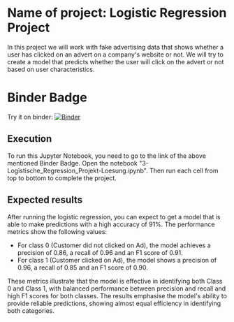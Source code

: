 # Name of project: Logistic Regression Project
In this project we will work with fake advertising data that shows whether a user has clicked on an advert on a company's website or not. We will try to create a model that predicts whether the user will click on the advert or not based on user characteristics.

# Binder Badge
Try it on binder: [![Binder](https://mybinder.org/badge_logo.svg)](https://mybinder.org/v2/gh/hienchipham197/Logistic-Regression/HEAD)

## Execution
To run this Jupyter Notebook, you need to go to the link of the above mentioned Binder Badge. Open the notebook "3-Logistische_Regression_Projekt-Loesung.ipynb". Then run each cell from top to bottom to complete the project.

## Expected results
After running the logistic regression, you can expect to get a model that is able to make predictions with a high accuracy of 91%. The performance metrics show the following values:

- For class 0 (Customer did not clicked on Ad), the model achieves a precision of 0.86, a recall of 0.96 and an F1 score of 0.91.
- For class 1 (Customer clicked on Ad), the model shows a precision of 0.96, a recall of 0.85 and an F1 score of 0.90.

These metrics illustrate that the model is effective in identifying both Class 0 and Class 1, with balanced performance between precision and recall and high F1 scores for both classes. The results emphasise the model's ability to provide reliable predictions, showing almost equal efficiency in identifying both categories.
